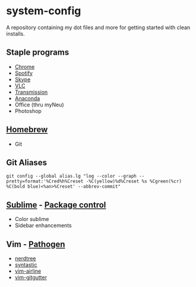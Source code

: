 # system-config
A repository containing my dot files and more for getting started with clean installs.

## Staple programs
* [Chrome](https://support.google.com/chrome/answer/95346?co=GENIE.Platform%3DDesktop&hl=en)
* [Spotify](https://www.spotify.com/us/download/other/)
* [Skype](https://www.skype.com/en/download-skype/skype-for-computer/)
* [VLC](http://www.videolan.org/vlc/index.html)
* [Transmission](https://transmissionbt.com/)
* [Anaconda](https://docs.continuum.io/anaconda/install)
* Office (thru myNeu)
* Photoshop

## [Homebrew](https://brew.sh/)
* Git

## Git Aliases

    git config --global alias.lg "log --color --graph --pretty=format:'%Cred%h%Creset -%C(yellow)%d%Creset %s %Cgreen(%cr) %C(bold blue)<%an>%Creset' --abbrev-commit"

## [Sublime](https://www.sublimetext.com/3) - [Package control](https://packagecontrol.io/installation)
* Color sublime
* Sidebar enhancements

## Vim - [Pathogen](https://github.com/tpope/vim-pathogen)
* [nerdtree](https://github.com/scrooloose/nerdtree)
* [syntastic](https://github.com/vim-syntastic/syntastic)
* [vim-airline](https://github.com/vim-airline/vim-airline)
* [vim-gitgutter](https://github.com/airblade/vim-gitgutter)
